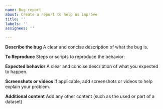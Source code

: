 ```yaml
---
name: Bug report
about: Create a report to help us improve
title: ''
labels: ''
assignees: ''

---
```


**Describe the bug**
A clear and concise description of what the bug is.

**To Reproduce**
Steps or scripts to reproduce the behavior:

**Expected behavior**
A clear and concise description of what you expected to happen.

**Screenshots or videos**
If applicable, add screenshots or videos to help explain your problem.

**Additional content**
Add any other content (such as the used or part of a dataset)
